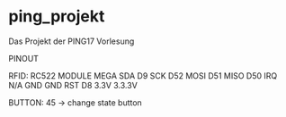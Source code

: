 # ping_projekt

Das Projekt der PING17 Vorlesung 

PINOUT

RFID:
RC522 MODULE    MEGA
SDA             D9
SCK             D52
MOSI            D51
MISO            D50
IRQ             N/A
GND             GND
RST             D8
3.3V            3.3.3V

BUTTON:
	45 -> change state button
